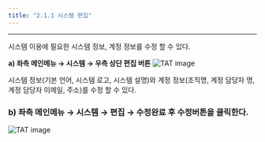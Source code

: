 ```yaml
---
title: "2.1.1 시스템 편집"
---
```


---

시스템 이용에 필요한 시스템 정보, 계정 정보를 수정 할 수 있다.

**a) 좌측 메인메뉴 → 시스템 → 우측 상단 편집 버튼**
![TAT image](/images/assets/KR/3.1.1/2.1.1_1.png)

시스템 정보(기본 언어, 시스템 로고, 시스템 설명)와 계정 정보(조직명, 계정 담당자 명, 계정 담당자 이메일, 주소)를 수정 할 수 있다.

### b\) 좌측 메인메뉴 → 시스템 → 편집 → 수정완료 후 수정버튼을 클릭한다.
![TAT image](/images/assets/KR/3.1.1/2.1.1_2.png)